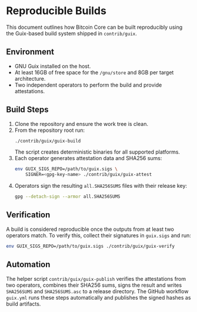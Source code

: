 # Reproducible Builds

This document outlines how Bitcoin Core can be built reproducibly using the
Guix-based build system shipped in `contrib/guix`.

## Environment

* GNU Guix installed on the host.
* At least 16GB of free space for the `/gnu/store` and 8GB per target
  architecture.
* Two independent operators to perform the build and provide attestations.

## Build Steps

1. Clone the repository and ensure the work tree is clean.
2. From the repository root run:
   ```sh
   ./contrib/guix/guix-build
   ```
   The script creates deterministic binaries for all supported platforms.
3. Each operator generates attestation data and SHA256 sums:
   ```sh
   env GUIX_SIGS_REPO=/path/to/guix.sigs \
       SIGNER=<gpg-key-name> ./contrib/guix/guix-attest
   ```
4. Operators sign the resulting `all.SHA256SUMS` files with their release key:
   ```sh
   gpg --detach-sign --armor all.SHA256SUMS
   ```

## Verification

A build is considered reproducible once the outputs from at least two operators
match.  To verify this, collect their signatures in `guix.sigs` and run:
```sh
env GUIX_SIGS_REPO=/path/to/guix.sigs ./contrib/guix/guix-verify
```

## Automation

The helper script `contrib/guix/guix-publish` verifies the attestations from two
operators, combines their SHA256 sums, signs the result and writes
`SHA256SUMS` and `SHA256SUMS.asc` to a release directory.  The GitHub workflow
`guix.yml` runs these steps automatically and publishes the signed hashes as
build artifacts.

